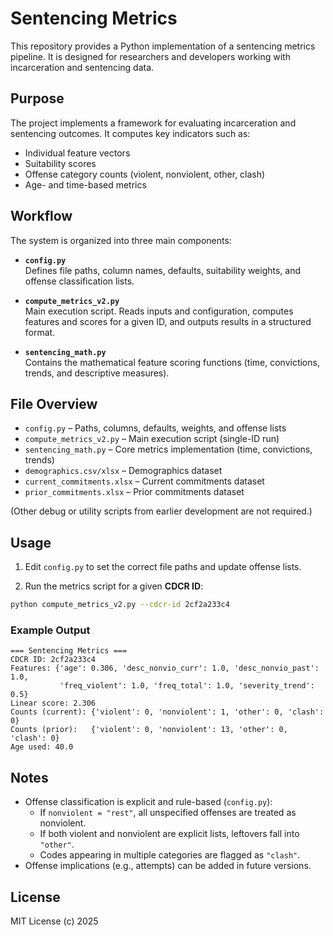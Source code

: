 # Sentencing Metrics

This repository provides a Python implementation of a sentencing metrics pipeline.
It is designed for researchers and developers working with incarceration and sentencing data.

## Purpose

The project implements a framework for evaluating incarceration and sentencing outcomes.
It computes key indicators such as:

- Individual feature vectors
- Suitability scores
- Offense category counts (violent, nonviolent, other, clash)
- Age- and time-based metrics

## Workflow

The system is organized into three main components:

- **`config.py`**  
  Defines file paths, column names, defaults, suitability weights, and offense classification lists.

- **`compute_metrics_v2.py`**  
  Main execution script. Reads inputs and configuration, computes features and scores for a given ID, 
  and outputs results in a structured format.

- **`sentencing_math.py`**  
  Contains the mathematical feature scoring functions (time, convictions, trends, and descriptive measures).

## File Overview

- `config.py` – Paths, columns, defaults, weights, and offense lists  
- `compute_metrics_v2.py` – Main execution script (single-ID run)  
- `sentencing_math.py` – Core metrics implementation (time, convictions, trends)  
- `demographics.csv/xlsx` – Demographics dataset  
- `current_commitments.xlsx` – Current commitments dataset  
- `prior_commitments.xlsx` – Prior commitments dataset  

(Other debug or utility scripts from earlier development are not required.)

## Usage

1. Edit `config.py` to set the correct file paths and update offense lists.

2. Run the metrics script for a given **CDCR ID**:

```bash
python compute_metrics_v2.py --cdcr-id 2cf2a233c4
```

### Example Output

```
=== Sentencing Metrics ===
CDCR ID: 2cf2a233c4
Features: {'age': 0.306, 'desc_nonvio_curr': 1.0, 'desc_nonvio_past': 1.0,
           'freq_violent': 1.0, 'freq_total': 1.0, 'severity_trend': 0.5}
Linear score: 2.306
Counts (current): {'violent': 0, 'nonviolent': 1, 'other': 0, 'clash': 0}
Counts (prior):   {'violent': 0, 'nonviolent': 13, 'other': 0, 'clash': 0}
Age used: 40.0
```

## Notes

- Offense classification is explicit and rule-based (`config.py`):  
  - If `nonviolent = "rest"`, all unspecified offenses are treated as nonviolent.  
  - If both violent and nonviolent are explicit lists, leftovers fall into `"other"`.  
  - Codes appearing in multiple categories are flagged as `"clash"`.  
- Offense implications (e.g., attempts) can be added in future versions.

## License

MIT License (c) 2025
